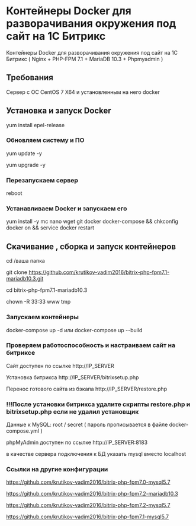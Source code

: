 # Контейнеры Docker для разворачивания окружения под сайт на 1С Битрикс 

Контейнеры Docker для разворачивания окружения под сайт на 1С Битрикс ( Nginx + PHP-FPM 7.1 + MariaDB 10.3 + Phpmyadmin )

## Требования

Сервер с ОС CentOS 7 X64 и установленным на него docker

## Установка  и запуск Docker

yum install epel-release

### Обновляем систему и ПО

yum update -y

yum upgrade -y

### Перезапускаем сервер

reboot

### Устанавливаем Docker и запускаем его

yum install -y mc nano wget git docker docker-compose && chkconfig docker on && service docker restart

## Скачивание , сборка и запуск контейнеров

cd /ваша папка

git clone https://github.com/krutikov-vadim2016/bitrix-php-fpm7.1-mariadb10.3.git

cd bitrix-php-fpm7.1-mariadb10.3

chown -R 33:33 www tmp

### Запускаем контейнеры

docker-compose up -d
или
docker-compose up --build



###  Проверяем работоспособность и настраиваем сайт на битриксе

Сайт доступен по ссылке http://IP_SERVER

Установка битрикса http://IP_SERVER/bitrixsetup.php

Перенос готового сайта из бэкапа http://IP_SERVER/restore.php
### !!!После установки битрикса удалите скрипты restore.php и bitrixsetup.php если не удалил установщик

Данные к MySQL:
root / secret ( пароль прописывается в файле docker-compose.yml )

phpMyAdmin доступен по ссылке http://IP_SERVER:8183

в качестве сервера подключения к БД указать mysql вместо localhost

### Ссылки на другие конфигурации
https://github.com/krutikov-vadim2016/bitrix-php-fpm7.0-mysql5.7

https://github.com/krutikov-vadim2016/bitrix-php-fpm7.2-mariadb10.3

https://github.com/krutikov-vadim2016/bitrix-php-fpm7.2-mysql5.7

https://github.com/krutikov-vadim2016/bitrix-php-fpm7.1-mysql5.7
